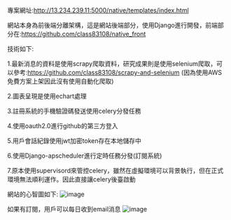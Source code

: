 專案網址:http://13.234.239.11:5000/native/templates/index.html

網站本身為前後端分離架構，這是網站後端部分，使用Django進行開發，前端部分在:https://github.com/class83108/native_front

技術如下:

1.最新消息的資料是使用scrapy爬取資料，研究成果則是使用selenium爬取，可以參考:https://github.com/class83108/scrapy-and-selenium
(因為使用AWS免費方案上架因此沒有使用自動化爬取)

2.圖表呈現是使用echart處理

3.註冊系統的手機驗證碼發送使用celery分發任務

4.使用oauth2.0進行github的第三方登入

5.用戶會話紀錄使用jwt加密token存在本地儲存中

6.使用Django-apscheduler進行定時任務分發(訂閱系統)

7.原本使用supervisord來管控celery，雖然在虛擬環境可以背景執行，但在正式環境無法順利運作。因此直接讓celery後臺啟動

網站的心智圖如下:
![image](https://user-images.githubusercontent.com/95297596/190856931-b272edf2-a98c-41d5-bc34-c3bc8670aaeb.png)

如果有訂閱，用戶可以每日收到email消息
![image](https://user-images.githubusercontent.com/95297596/190857669-807e8ea4-af98-48d9-b11d-e0f3baf1aae1.png)


